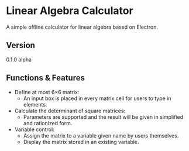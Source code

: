 # Linear Algebra Calculator

A simple offline calculator for linear algebra based on Electron.

## Version

0.1.0 alpha

## Functions &amp; Features

- Define at most 6×6 matrix:
  - An input box is placed in every matrix cell for users to type in elements.
- Calculate the determinant of square matrices:
  - Parameters are supported and the result will be given in simplified and rationized form.
- Variable control:
  - Assign the matrix to a variable given name by users themselves.
  - Display the matrix stored in an existing variable.
